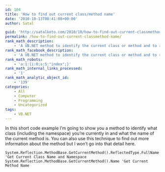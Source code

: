 ```yaml
---
id: 104
title: 'How to find out current class/method name'
date: '2010-10-13T08:41:08+00:00'
author: Satal

guid: 'http://satalketo.com/2010/10/how-to-find-out-current-classmethod-name/'
permalink: /how-to-find-out-current-classmethod-name/
rank_math_description:
    - 'A VB.NET method to identify the current class or method and to retrieve the name for this'
rank_math_facebook_description:
    - 'A VB.NET method to identify the current class or method and to retrieve the name for this'
rank_math_robots:
    - 'a:1:{i:0;s:5:"index";}'
rank_math_internal_links_processed:
    - '1'
rank_math_analytic_object_id:
    - '139'
categories:
    - All
    - Computer
    - Programming
    - Uncategorized
tags:
    - VB.NET
---
```


In this short code example I’m going to show you a method to identify what class (including the namespace) you’re currently in and what the name of the current method is. You can also use this technique to find out more information about the method but I won’t go into that detail here.

```vbnet
System.Reflection.MethodBase.GetCurrentMethod().ReflectedType.FullName 'Get Current Class Name and Namespace
System.Reflection.MethodBase.GetCurrentMethod().Name 'Get Current Method Name
```